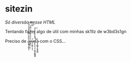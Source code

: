# sitezin
<i>Só diversão nesse HTML</i>

Tentando fazer algo de útil com minhas sk1llz de w3bd3s1gn

Preciso de a̴̬̰̭͙̯̰͓̠̖͛͋̅͊͗͆̐̽̍̐̎͒̄̈́̐͠͝j̵̳͙̜͔͕̑̔̈́̾̃̀̿̐̀͆͒͠͝u̶͕͕͚͈̣͕̘̝̍́d̵̨̢̛̙̫̠̖̝̜͖̮͈̫̭̻͚̯̈́̂̄̇̃̏̽̑̆̉̋̚̚͠ȁ̴̧̧̪͇̩̭̞͈̘̻̲͑ com o CSS...
